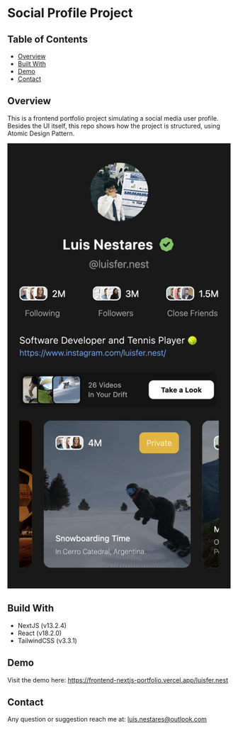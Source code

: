 # Social Profile Project

## Table of Contents

- [Overview](#overview)
- [Built With](#built-with)
- [Demo](#demo)
- [Contact](#contact)

## Overview

This is a frontend portfolio project simulating a social media user profile. Besides the UI itself, this repo shows how the project is structured, using Atomic Design Pattern.

![Screenshot 1](screenshots/screenshot1.png)

## Build With

- NextJS (v13.2.4)
- React (v18.2.0)
- TailwindCSS (v3.3.1)

## Demo

Visit the demo here: https://frontend-nextjs-portfolio.vercel.app/luisfer.nest

## Contact

Any question or suggestion reach me at: luis.nestares@outlook.com
